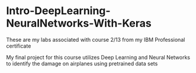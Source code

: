 # Intro-DeepLearning-NeuralNetworks-With-Keras

These are my labs associated with course 2/13 from my IBM Professional certificate

My final project for this course utilizes Deep Learning and Neural Networks to identify the damage on airplanes using pretrained data sets
